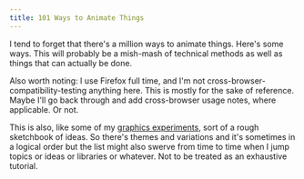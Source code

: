 ```yaml
---
title: 101 Ways to Animate Things
---
```


I tend to forget that there's a million ways to animate things. Here's some ways. This will probably be a mish-mash of technical methods as well as things that can actually be done.

Also worth noting: I use Firefox full time, and I'm not cross-browser-compatibility-testing anything here. This is mostly for the sake of reference. Maybe I'll go back through and add cross-browser usage notes, where applicable. Or not.

This is also, like some of my [graphics experiments](https://chickenwing-gingerbreadman.xyz/graphics/), sort of a rough sketchbook of ideas. So there's themes and variations and it's sometimes in a logical order but the list might also swerve from time to time when I jump topics or ideas or libraries or whatever. Not to be treated as an exhaustive tutorial.

